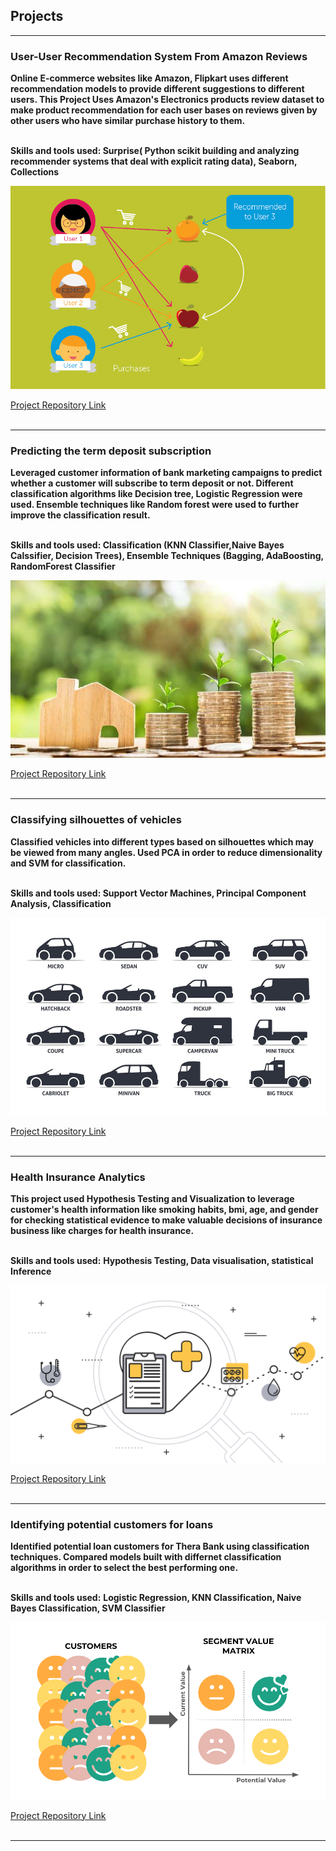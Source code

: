 
<h2>Projects</h2>

---

<h3>User-User Recommendation System From Amazon Reviews</h3>
<b>Online E-commerce websites like Amazon, Flipkart uses different recommendation models to provide different suggestions to different users. This Project Uses Amazon's Electronics products review dataset to make product recommendation for each user bases on reviews given by other users who have similar purchase history to them.</b>
<br><br>

<b>Skills and tools used: </b>
<b>Surprise( Python scikit building and analyzing recommender systems that deal with explicit rating data), Seaborn, Collections</b>
 
<img src="images/recommend1.png?raw=true"/>

<a href="https://github.com/kapil3093/user_user_recommendation_system">Project Repository Link</a>
<br><br>

---

<h3>Predicting the term deposit subscription</h3>
<b>Leveraged customer information of bank marketing campaigns to predict whether a customer will subscribe to term deposit or not. Different classification algorithms like Decision tree, Logistic Regression were used. Ensemble techniques like Random forest were used to further improve the classification result.</b>
<br><br>

<b>Skills and tools used: </b>
<b>Classification (KNN Classifier,Naive Bayes Calssifier, Decision Trees), Ensemble Techniques (Bagging, AdaBoosting, RandomForest Classifier</b>
 
<img src="images/term_deposit.jpg?raw=true"/>

<a href="https://github.com/kapil3093/Predicting_the_term_deposit_subscription">Project Repository Link</a>
<br><br>

---

<h3>Classifying silhouettes of vehicles</h3>
<b>Classified vehicles into different types based on silhouettes which may be viewed from many angles. Used PCA in order to reduce dimensionality and SVM for classification.</b>
<br><br>

<b>Skills and tools used: </b>
<b>Support Vector Machines, Principal Component Analysis, Classification</b>
 
<img src="images/vehicle_silhouettes.jpg?raw=true"/>

<a href="https://github.com/kapil3093/Classifying_silhouettes_of_vehicles">Project Repository Link</a>
<br><br>

---

<h3>Health Insurance Analytics</h3>
<b>This project used Hypothesis Testing and Visualization to leverage customer's health information like smoking habits, bmi, age, and gender for checking statistical evidence to make valuable decisions of insurance business like charges for health insurance.</b>
<br><br>

<b>Skills and tools used:</b>
<b>Hypothesis Testing, Data visualisation, statistical Inference</b>
 
<img src="images/health_insurance.png?raw=true"/>

<a href="https://github.com/kapil3093/Health-Insurance">Project Repository Link</a>
<br><br>

---

<h3>Identifying potential customers for loans</h3>
<b>Identified potential loan customers for Thera Bank using classification techniques. Compared models built with differnet classification algorithms in order to select the best performing one.</b>
<br><br>

<b>Skills and tools used:</b>
<b>Logistic Regression, KNN Classification, Naive Bayes Classification, SVM Classifier</b>
 
<img src="images/cust_loan.png?raw=true"/>

<a href="https://github.com/kapil3093/Identifying-potential-customers-for-loans">Project Repository Link</a>
<br><br>

---










